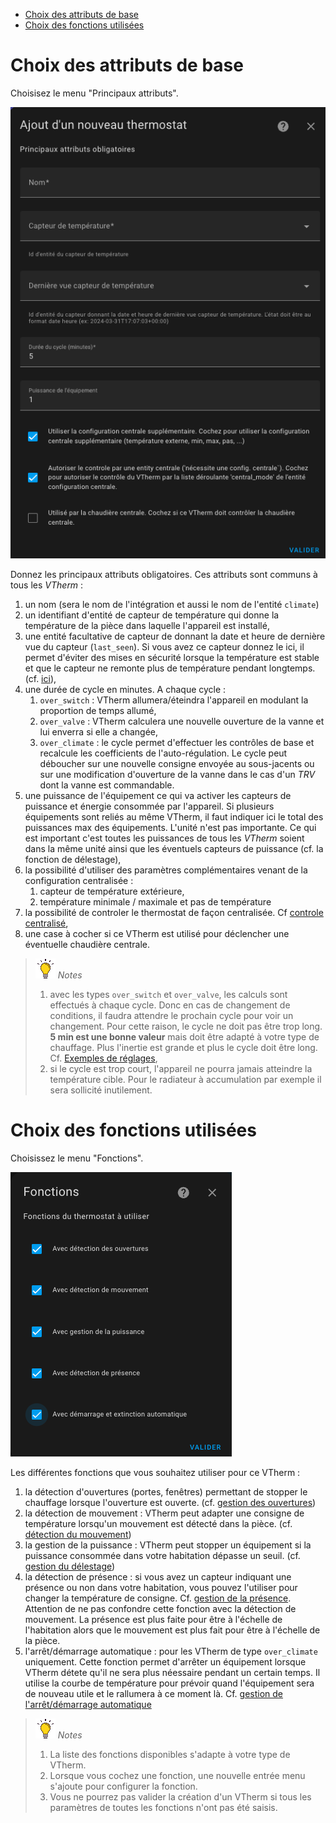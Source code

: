 - [Choix des attributs de base](#choix-des-attributs-de-base)
- [Choix des fonctions utilisées](#choix-des-fonctions-utilisées)

# Choix des attributs de base

Choisisez le menu "Principaux attributs".

![image](images/config-main.png)

Donnez les principaux attributs obligatoires. Ces attributs sont communs à tous les _VTherm_ :
1. un nom (sera le nom de l'intégration et aussi le nom de l'entité `climate`)
2. un identifiant d'entité de capteur de température qui donne la température de la pièce dans laquelle l'appareil est installé,
5. une entité facultative de capteur de donnant la date et heure de dernière vue du capteur (`last_seen`). Si vous avez ce capteur donnez le ici, il permet d'éviter des mises en sécurité lorsque la température est stable et que le capteur ne remonte plus de température pendant longtemps. (cf. [ici](troubleshooting.md#pourquoi-mon-versatile-thermostat-se-met-en-securite-)),
6. une durée de cycle en minutes. A chaque cycle :
   1. `over_switch` : VTherm allumera/éteindra l'appareil en modulant la proportion de temps allumé,
   2. `over_valve` : VTherm calculera une nouvelle ouverture de la vanne et lui enverra si elle a changée,
   3. `over_climate` : le cycle permet d'effectuer les contrôles de base et recalcule les coefficients de l'auto-régulation. Le cycle peut déboucher sur une nouvelle consigne envoyée au sous-jacents ou sur une modification d'ouverture de la vanne dans le cas d'un _TRV_ dont la vanne est commandable.
7. une puissance de l'équipement ce qui va activer les capteurs de puissance et énergie consommée par l'appareil. Si plusieurs équipements sont reliés au même VTherm, il faut indiquer ici le total des puissances max des équipements. L'unité n'est pas importante. Ce qui est important c'est toutes les puissances de tous les _VTherm_ soient dans la même unité ainsi que les éventuels capteurs de puissance (cf. la fonction de délestage),
8.  la possibilité d'utiliser des paramètres complémentaires venant de la configuration centralisée :
    1.  capteur de température extérieure,
    2.  température minimale / maximale et pas de température
9.  la possibilité de controler le thermostat de façon centralisée. Cf [controle centralisé](#le-contrôle-centralisé),
10. une case à cocher si ce VTherm est utilisé pour déclencher une éventuelle chaudière centrale.

> ![Astuce](images/tips.png) _*Notes*_
>  1. avec les types ```over_switch``` et ```over_valve```, les calculs sont effectués à chaque cycle. Donc en cas de changement de conditions, il faudra attendre le prochain cycle pour voir un changement. Pour cette raison, le cycle ne doit pas être trop long. **5 min est une bonne valeur** mais doit être adapté à votre type de chauffage. Plus l'inertie est grande et plus le cycle doit être long. Cf. [Exemples de réglages](tuning-examples.md),
>  2. si le cycle est trop court, l'appareil ne pourra jamais atteindre la température cible. Pour le radiateur à accumulation par exemple il sera sollicité inutilement.

# Choix des fonctions utilisées

Choisissez le menu "Fonctions".

![image](images/config-features.png)

Les différentes fonctions que vous souhaitez utiliser pour ce VTherm :
1. la détection d'ouvertures (portes, fenêtres) permettant de stopper le chauffage lorsque l'ouverture est ouverte. (cf. [gestion des ouvertures](feature-window.md))
2. la détection de mouvement : VTherm peut adapter une consigne de température lorsqu'un mouvement est détecté dans la pièce. (cf. [détection du mouvement](feature-motion.md))
3. la gestion de la puissance : VTherm peut stopper un équipement si la puissance consommée dans votre habitation dépasse un seuil. (cf. [gestion du délestage](feature-power.md))
4. la détection de présence : si vous avez un capteur indiquant une présence ou non dans votre habitation, vous pouvez l'utiliser pour changer la température de consigne. Cf. [gestion de la présence](feature-presence.md). Attention de ne pas confondre cette fonction avec la détection de mouvement. La présence est plus faite pour être à l'échelle de l'habitation alors que le mouvement est plus fait pour être à l'échelle de la pièce.
5. l'arrêt/démarrage automatique : pour les VTherm de type `over_climate` uniquement. Cette fonction permet d'arrêter un équipement lorsque VTherm détete qu'il ne sera plus néessaire pendant un certain temps. Il utilise la courbe de température pour prévoir quand l'équipement sera de nouveau utile et le rallumera à ce moment là. Cf. [gestion de l'arrêt/démarrage automatique](feature-auto-start-stop.md)


> ![Astuce](images/tips.png) _*Notes*_
> 1. La liste des fonctions disponibles s'adapte à votre type de VTherm.
> 2. Lorsque vous cochez une fonction, une nouvelle entrée menu s'ajoute pour configurer la fonction.
> 3. Vous ne pourrez pas valider la création d'un VTherm si tous les paramètres de toutes les fonctions n'ont pas été saisis.
